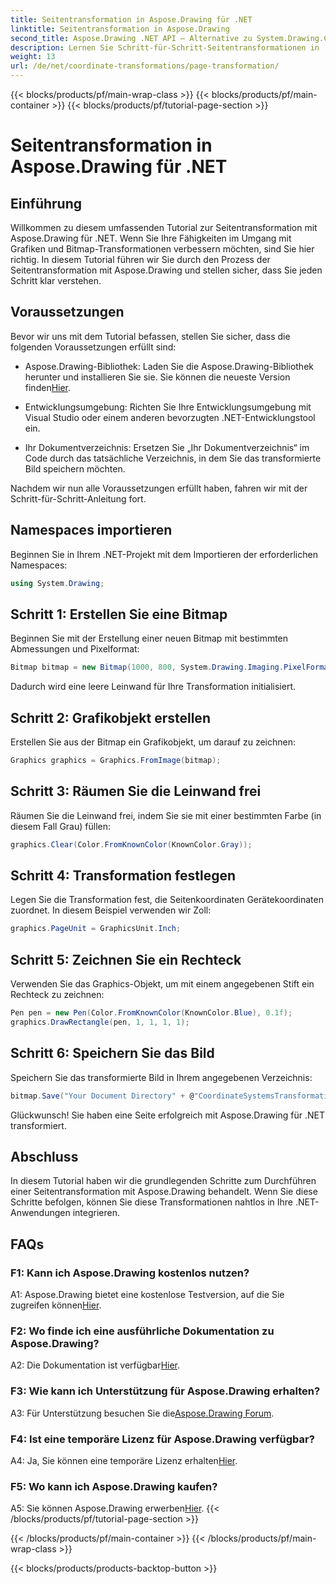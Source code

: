 ```yaml
---
title: Seitentransformation in Aspose.Drawing für .NET
linktitle: Seitentransformation in Aspose.Drawing
second_title: Aspose.Drawing .NET API – Alternative zu System.Drawing.Common
description: Lernen Sie Schritt-für-Schritt-Seitentransformationen in .NET mit Aspose.Drawing. Verbessern Sie Ihre Grafikfähigkeiten mit diesem umfassenden Tutorial.
weight: 13
url: /de/net/coordinate-transformations/page-transformation/
---
```


{{< blocks/products/pf/main-wrap-class >}}
{{< blocks/products/pf/main-container >}}
{{< blocks/products/pf/tutorial-page-section >}}

# Seitentransformation in Aspose.Drawing für .NET

## Einführung

Willkommen zu diesem umfassenden Tutorial zur Seitentransformation mit Aspose.Drawing für .NET. Wenn Sie Ihre Fähigkeiten im Umgang mit Grafiken und Bitmap-Transformationen verbessern möchten, sind Sie hier richtig. In diesem Tutorial führen wir Sie durch den Prozess der Seitentransformation mit Aspose.Drawing und stellen sicher, dass Sie jeden Schritt klar verstehen.

## Voraussetzungen

Bevor wir uns mit dem Tutorial befassen, stellen Sie sicher, dass die folgenden Voraussetzungen erfüllt sind:

-  Aspose.Drawing-Bibliothek: Laden Sie die Aspose.Drawing-Bibliothek herunter und installieren Sie sie. Sie können die neueste Version finden[Hier](https://releases.aspose.com/drawing/net/).

- Entwicklungsumgebung: Richten Sie Ihre Entwicklungsumgebung mit Visual Studio oder einem anderen bevorzugten .NET-Entwicklungstool ein.

- Ihr Dokumentverzeichnis: Ersetzen Sie „Ihr Dokumentverzeichnis“ im Code durch das tatsächliche Verzeichnis, in dem Sie das transformierte Bild speichern möchten.

Nachdem wir nun alle Voraussetzungen erfüllt haben, fahren wir mit der Schritt-für-Schritt-Anleitung fort.

## Namespaces importieren

Beginnen Sie in Ihrem .NET-Projekt mit dem Importieren der erforderlichen Namespaces:

```csharp
using System.Drawing;
```

## Schritt 1: Erstellen Sie eine Bitmap

Beginnen Sie mit der Erstellung einer neuen Bitmap mit bestimmten Abmessungen und Pixelformat:

```csharp
Bitmap bitmap = new Bitmap(1000, 800, System.Drawing.Imaging.PixelFormat.Format32bppPArgb);
```

Dadurch wird eine leere Leinwand für Ihre Transformation initialisiert.

## Schritt 2: Grafikobjekt erstellen

Erstellen Sie aus der Bitmap ein Grafikobjekt, um darauf zu zeichnen:

```csharp
Graphics graphics = Graphics.FromImage(bitmap);
```

## Schritt 3: Räumen Sie die Leinwand frei

Räumen Sie die Leinwand frei, indem Sie sie mit einer bestimmten Farbe (in diesem Fall Grau) füllen:

```csharp
graphics.Clear(Color.FromKnownColor(KnownColor.Gray));
```

## Schritt 4: Transformation festlegen

Legen Sie die Transformation fest, die Seitenkoordinaten Gerätekoordinaten zuordnet. In diesem Beispiel verwenden wir Zoll:

```csharp
graphics.PageUnit = GraphicsUnit.Inch;
```

## Schritt 5: Zeichnen Sie ein Rechteck

Verwenden Sie das Graphics-Objekt, um mit einem angegebenen Stift ein Rechteck zu zeichnen:

```csharp
Pen pen = new Pen(Color.FromKnownColor(KnownColor.Blue), 0.1f);
graphics.DrawRectangle(pen, 1, 1, 1, 1);
```

## Schritt 6: Speichern Sie das Bild

Speichern Sie das transformierte Bild in Ihrem angegebenen Verzeichnis:

```csharp
bitmap.Save("Your Document Directory" + @"CoordinateSystemsTransformations\PageTransformation_out.png");
```

Glückwunsch! Sie haben eine Seite erfolgreich mit Aspose.Drawing für .NET transformiert.

## Abschluss

In diesem Tutorial haben wir die grundlegenden Schritte zum Durchführen einer Seitentransformation mit Aspose.Drawing behandelt. Wenn Sie diese Schritte befolgen, können Sie diese Transformationen nahtlos in Ihre .NET-Anwendungen integrieren.

## FAQs

### F1: Kann ich Aspose.Drawing kostenlos nutzen?

 A1: Aspose.Drawing bietet eine kostenlose Testversion, auf die Sie zugreifen können[Hier](https://releases.aspose.com/).

### F2: Wo finde ich eine ausführliche Dokumentation zu Aspose.Drawing?

 A2: Die Dokumentation ist verfügbar[Hier](https://reference.aspose.com/drawing/net/).

### F3: Wie kann ich Unterstützung für Aspose.Drawing erhalten?

 A3: Für Unterstützung besuchen Sie die[Aspose.Drawing Forum](https://forum.aspose.com/c/diagram/17).

### F4: Ist eine temporäre Lizenz für Aspose.Drawing verfügbar?

 A4: Ja, Sie können eine temporäre Lizenz erhalten[Hier](https://purchase.aspose.com/temporary-license/).

### F5: Wo kann ich Aspose.Drawing kaufen?

 A5: Sie können Aspose.Drawing erwerben[Hier](https://purchase.aspose.com/buy).
{{< /blocks/products/pf/tutorial-page-section >}}

{{< /blocks/products/pf/main-container >}}
{{< /blocks/products/pf/main-wrap-class >}}

{{< blocks/products/products-backtop-button >}}
